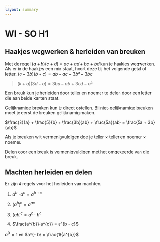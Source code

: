 ```yaml
---
layout: summary
---
```


# WI - SO H1

## Haakjes wegwerken & herleiden van breuken

Met de regel $`(a + b)(c + d) = ac + ad + bc + bd`$ kun je haakjes wegwerken. Als er in de haakjes een min staat, hoort deze bij het volgende getal of letter. $`(a - 3b)(b + c) = ab + ac - 3b² - 3bc`$

> $`(b + a)(3d - a) = 3bd - ab + 3ad - a²`$

Een breuk kun je herleiden door teller en noemer te delen door een letter die aan beide kanten staat.

Gelijknamige breuken kun je direct optellen. Bij niet-gelijknamige breuken moet je eerst de breuken gelijknamig maken.

$`\frac{3}{a} + \frac{5}{b} = \frac{3b}{ab} + \frac{5a}{ab} = \frac{5a + 3b}{ab}`$

Als je breuken wilt vermenigvuldigen doe je teller × teller en noemer × noemer.

Delen door een breuk is vermenigvuldigen met het omgekeerde van die breuk.

## Machten herleiden en delen

Er zijn 4 regels voor het herleiden van machten.

1.  $`a^{b} \cdot a^{c} = a^{b + c}`$

2.  $`(a^{b})^{c} = a^{ac}`$

3.  $`{(ab)}^{c} = a^{c} \cdot b^{c}`$

4.  $`\frac{a^{b}}{a^{c}} = a^{b - c}`$

$`a^{0} = 1`$ en $`a^{- b} = \frac{1}{a^{b}}`$
